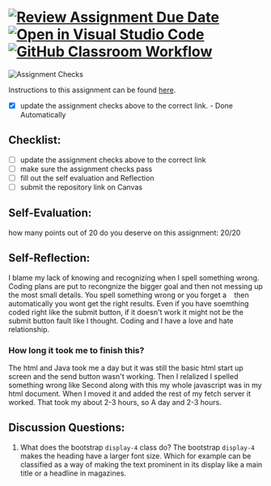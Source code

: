 [![Review Assignment Due Date](https://classroom.github.com/assets/deadline-readme-button-24ddc0f5d75046c5622901739e7c5dd533143b0c8e959d652212380cedb1ea36.svg)](https://classroom.github.com/a/60T8jdNU)
[![Open in Visual Studio Code](https://classroom.github.com/assets/open-in-vscode-718a45dd9cf7e7f842a935f5ebbe5719a5e09af4491e668f4dbf3b35d5cca122.svg)](https://classroom.github.com/online_ide?assignment_repo_id=13771903&assignment_repo_type=AssignmentRepo)
[![GitHub Classroom Workflow](https://github.com/IT3049C-Lively-FA23/chatting-application-Jiymeade/actions/workflows/classroom.yml/badge.svg)](https://github.com/IT3049C-Lively-FA23/chatting-application-Jiymeade/actions/workflows/classroom.yml)
=====================
![Assignment Checks](https://github.com/IT3049C/Chatting-Application/workflows/Assignment%20Checks/badge.svg)

Instructions to this assignment can be found [here](https://reedws.github.io/IT3049C/coursework/labs/chatting-app/).
- [x] update the assignment checks above to the correct link. - Done Automatically
## Checklist:
- [ ] update the assignment checks above to the correct link
- [ ] make sure the assignment checks pass
- [ ] fill out the self evaluation and Reflection
- [ ] submit the repository link on Canvas

## Self-Evaluation:

how many points out of 20 do you deserve on this assignment: 20/20

## Self-Reflection:
<!-- Write your self-reflection under this line -->
I blame my lack of knowing and recognizing when I spell something wrong. Coding plans are put to recongnize the bigger goal and then not messing up the most small details. You spell something wrong or you forget a ` ` then automatically you wont get the right results. Even if you have soemthing coded right like the submit button, if it doesn't work it might not be the submit button fault like I thought. Coding and I have a love and hate relationship. 

### How long it took me to finish this?
The html and Java took me a day but it was still the basic html start up screen and the send button wasn't working. 
Then I relalized I spelled something wrong like Second along with this my whole javascript was in my html document. When I moved it and added the rest of my fetch server it worked. That took my about 2-3 hours, so A day and 2-3 hours. 


## Discussion Questions:
1. What does the bootstrap `display-4` class do?
The bootstrap `display-4` makes the heading have a larger font size. Which for example can be classified as a way of making the text prominent in its display like a main title or a headline in magazines. 


